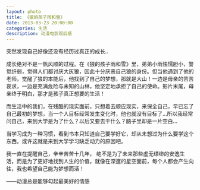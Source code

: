 ```yaml
---
layout: photo
title: 《狼的孩子雨和雪》
date: 2013-03-23 20:00:00
categories: 生活
description: 动漫电影观后感
---
```


突然发现自己好像还没有经历过真正的成长..

成长绝对不是一帆风顺的过程。在《狼的孩子雨和雪》里，弟弟小雨怯懦胆小，警觉纤弱，觉得人们都讨厌大灰狼，因此十分厌恶自己狼的身份。但当他遇到了他的老师，觉醒了狼的本能后，他找到了自己的梦想，那就是大山！一边是母亲的苦苦哀求，一边是充满危险与未知的山林，他坚定地承担了自己的使命。影片末尾，母亲终于明白，那才是孩子真正想要的生活！

而生活中的我们，在残酷的现实面前，只想着去顺应现实，来保全自己，早已忘了自己最初的梦想，当一个人目标经常发生变化时，他也就没有目标了...所以我经常问自己，来到大学是为了什么？以后又要去干什么？脑子里却是一片空白...

当学习成为一种习惯，看到书本只知道自己要学好它，却从未想过为什么要学这个东西。或许这就是来到大学学习缺乏动力的原因吧。

我一直在提醒自己，辛辛苦苦十几年， 绝不是为了未来那些虚无缥缈的安逸生活，而是为了更好地找到人生的价值，就像在深邃的星空面前，每个人都会产生向往，我也希望自己能为梦想而活！

——动漫总是能够勾起最美好的情感 